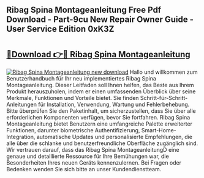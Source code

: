 ## Ribag Spina Montageanleitung Free Pdf Download - Part-9cu New Repair Owner Guide - User Service Edition 0xK3Z

# <h2><a href="http://df8a3qz.blite.top/?on=Ribag+Spina+Montageanleitung">🔗Download 👉🔴 Ribag Spina Montageanleitung</a></h2>

[![Ribag Spina Montageanleitung new download](https://i.imgur.com/lujVjoI.png)](http://df8a3qz.blite.top/?on=Ribag+Spina+Montageanleitung)
Hallo und willkommen zum Benutzerhandbuch für Ihr neu implementiertes Ribag Spina Montageanleitung. Dieser Leitfaden soll Ihnen helfen, das Beste aus Ihrem Produkt herauszuholen, indem er einen umfassenden Überblick über seine Merkmale, Funktionen und Vorteile bietet. Sie finden Schritt-für-Schritt-Anleitungen für Installation, Verwendung, Wartung und Fehlerbehebung. Bitte überprüfen Sie den Paketinhalt, um sicherzustellen, dass Sie über alle erforderlichen Komponenten verfügen, bevor Sie fortfahren. Ribag Spina Montageanleitung bietet Benutzern eine umfangreiche Palette erweiterter Funktionen, darunter biometrische Authentifizierung, Smart-Home-Integration, automatische Updates und personalisierte Empfehlungen, die alle über die schlanke und benutzerfreundliche Oberfläche zugänglich sind. Wir vertrauen darauf, dass das Ribag Spina MontageanleitungD eine genaue und detaillierte Ressource für Ihre Bemühungen war, die Besonderheiten Ihres neuen Geräts kennenzulernen. Bei Fragen oder Bedenken wenden Sie sich bitte an unser Kundendienstteam.
